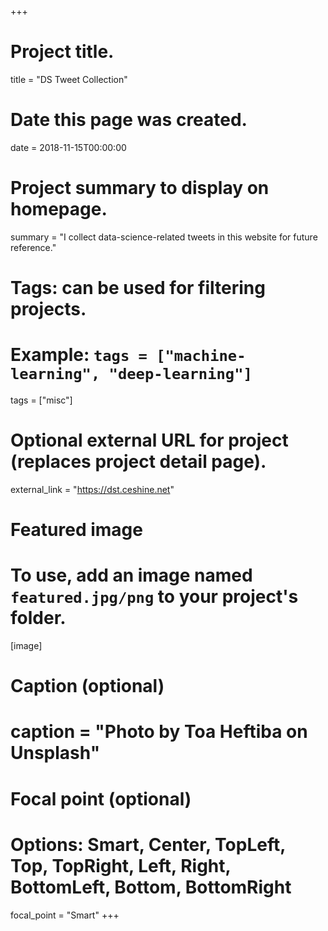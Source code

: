 +++
# Project title.
title = "DS Tweet Collection"

# Date this page was created.
date = 2018-11-15T00:00:00

# Project summary to display on homepage.
summary = "I collect data-science-related tweets in this website for future reference."

# Tags: can be used for filtering projects.
# Example: `tags = ["machine-learning", "deep-learning"]`
tags = ["misc"]

# Optional external URL for project (replaces project detail page).
external_link = "https://dst.ceshine.net"

# Featured image
# To use, add an image named `featured.jpg/png` to your project's folder. 
[image]
  # Caption (optional)
  # caption = "Photo by Toa Heftiba on Unsplash"

  # Focal point (optional)
  # Options: Smart, Center, TopLeft, Top, TopRight, Left, Right, BottomLeft, Bottom, BottomRight
  focal_point = "Smart"
+++
